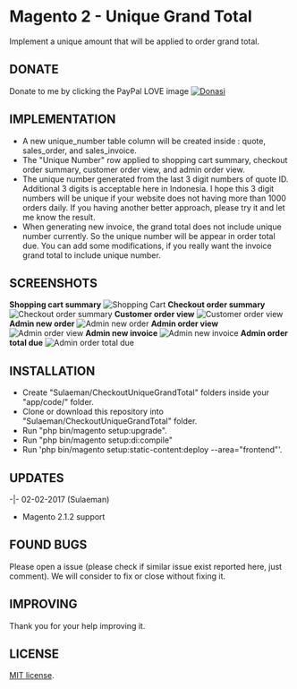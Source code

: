 # Magento 2 - Unique Grand Total
Implement a unique amount that will be applied to order grand total.


## DONATE
Donate to me by clicking the PayPal LOVE image
[![Donasi](https://www.sulaeman.com/wp-content/uploads/2017/01/paypal-logo-donation.png)](https://www.paypal.me/sulaeman)

## IMPLEMENTATION
-  A new unique_number table column will be created inside : quote, sales_order, and sales_invoice.
-  The "Unique Number" row applied to shopping cart summary, checkout order summary, customer order view, and admin order view.
-  The unique number generated from the last 3 digit numbers of quote ID. Additional 3 digits is acceptable here in Indonesia. I hope this 3 digit numbers will be unique if your website does not having more than 1000 orders daily. If you having another better approach, please try it and let me know the result.
-  When generating new invoice, the grand total does not include unique number currently. So the unique number will be appear in order total due. You can add some modifications, if you really want the invoice grand total to include unique number.

## SCREENSHOTS
**Shopping cart summary**
![Shopping Cart](blob/master/screenshots/shopping-cart.jpg?raw=true)
**Checkout order summary**
![Checkout order summary](blob/master/screenshots/checkout.jpg?raw=true)
**Customer order view**
![Customer order view](blob/master/screenshots/customer-order-view.jpg?raw=true)
**Admin new order**
![Admin new order](blob/master/screenshots/admin-order-new.jpg?raw=true)
**Admin order view**
![Admin order view](blob/master/screenshots/admin-order-view.jpg?raw=true)
**Admin new invoice**
![Admin new invoice](blob/master/screenshots/admin-invoice-new.jpg?raw=true)
**Admin order total due**
![Admin order total due](blob/master/screenshots/admin-order-view-2.jpg?raw=true)

## INSTALLATION
- Create "Sulaeman/CheckoutUniqueGrandTotal" folders inside your "app/code/" folder.
- Clone or download this repository into "Sulaeman/CheckoutUniqueGrandTotal" folder. 
- Run "php bin/magento setup:upgrade".
- Run "php bin/magento setup:di:compile"
- Run 'php bin/magento setup:static-content:deploy --area="frontend"'.

## UPDATES
-|- 02-02-2017 (Sulaeman)
   - Magento 2.1.2 support

## FOUND BUGS
Please open a issue (please check if similar issue exist reported here, just comment). We will consider to fix or close without fixing it.


## IMPROVING
Thank you for your help improving it.

## LICENSE
[MIT license](http://opensource.org/licenses/MIT).
